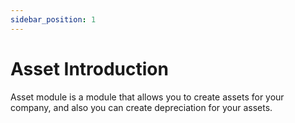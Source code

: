 ```yaml
---
sidebar_position: 1
---
```


# Asset Introduction

Asset module is a module that allows you to create assets for your company, and also you can create depreciation for your assets.
